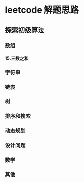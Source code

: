 # leetcode 解题思路

## 探索初级算法

### 数组

#### 15.三数之和

### 字符串

### 链表

### 树

### 排序和搜索

### 动态规划

### 设计问题

### 数学

### 其他
